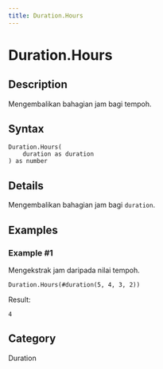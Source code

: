 ```yaml
---
title: Duration.Hours
---
```


# Duration.Hours


## Description

Mengembalikan bahagian jam bagi tempoh.


## Syntax

```powerquery
Duration.Hours(
    duration as duration
) as number
```


## Details

Mengembalikan bahagian jam bagi <code>duration</code>.


## Examples

### Example #1 
Mengekstrak jam daripada nilai tempoh.
```powerquery
Duration.Hours(#duration(5, 4, 3, 2))
```

Result: 
```powerquery
4
```




## Category
Duration
